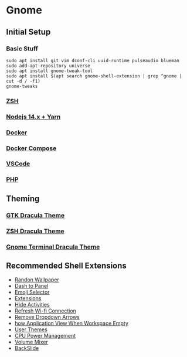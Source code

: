 # Gnome

## Initial Setup

### Basic Stuff

```text
sudo apt install git vim dconf-cli uuid-runtime pulseaudio blueman 
sudo add-apt-repository universe
sudo apt install gnome-tweak-tool
sudo apt install $(apt search gnome-shell-extension | grep ^gnome | cut -d / -f1)
gnome-tweaks
```

### [ZSH](../zsh.md#install-zsh)

### [Nodejs 14.x + Yarn](../../nodejs.md#install-nodejs-14-x-yarn)

### [Docker](../../docker/#install-docker-community-edition-docker-ce)

### [Docker Compose](../../docker/docker-compose.md#install-docker-compose)

### [VSCode](../../tools/vscode.md#install-vscode)

### [PHP](../../php/#install-php-7-4-ubuntu-below-20-04)

## Theming

### [GTK Dracula Theme](gtk.md#dracula-gtk-theme)

### [ZSH Dracula Theme](../zsh.md#dracula-theme)

### [Gnome Terminal Dracula Theme](terminal.md#gnome-terminal-dracula-theme)

## Recommended Shell Extensions

* [Randon Wallpaper](https://extensions.gnome.org/extension/1040/random-wallpaper/)
* [Dash to Panel](https://extensions.gnome.org/extension/1160/dash-to-panel/)
* [Emoji Selector](https://extensions.gnome.org/extension/1162/emoji-selector/)
* [Extensions](https://extensions.gnome.org/extension/1036/extensions/)
* [Hide Activities](https://extensions.gnome.org/extension/744/hide-activities-button/)
* [Refresh Wi-fi Connection](https://extensions.gnome.org/extension/905/refresh-wifi-connections/)
* [Remove Dropdown Arrows](https://extensions.gnome.org/extension/800/remove-dropdown-arrows/)
* [how Application View When Workspace Empty](https://extensions.gnome.org/extension/2036/show-application-view-when-workspace-empty/)
* [User Themes](https://extensions.gnome.org/extension/19/user-themes/)
* [CPU Power Management](https://extensions.gnome.org/extension/945/cpu-power-manager/)
* [Volume Mixer](https://extensions.gnome.org/extension/858/volume-mixer/)
* [BackSlide](https://extensions.gnome.org/extension/543/backslide/)

